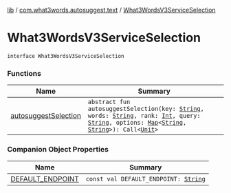 [lib](../../index.md) / [com.what3words.autosuggest.text](../index.md) / [What3WordsV3ServiceSelection](./index.md)

# What3WordsV3ServiceSelection

`interface What3WordsV3ServiceSelection`

### Functions

| Name | Summary |
|---|---|
| [autosuggestSelection](autosuggest-selection.md) | `abstract fun autosuggestSelection(key: `[`String`](https://kotlinlang.org/api/latest/jvm/stdlib/kotlin/-string/index.html)`, words: `[`String`](https://kotlinlang.org/api/latest/jvm/stdlib/kotlin/-string/index.html)`, rank: `[`Int`](https://kotlinlang.org/api/latest/jvm/stdlib/kotlin/-int/index.html)`, query: `[`String`](https://kotlinlang.org/api/latest/jvm/stdlib/kotlin/-string/index.html)`, options: `[`Map`](https://kotlinlang.org/api/latest/jvm/stdlib/kotlin.collections/-map/index.html)`<`[`String`](https://kotlinlang.org/api/latest/jvm/stdlib/kotlin/-string/index.html)`, `[`String`](https://kotlinlang.org/api/latest/jvm/stdlib/kotlin/-string/index.html)`>): Call<`[`Unit`](https://kotlinlang.org/api/latest/jvm/stdlib/kotlin/-unit/index.html)`>` |

### Companion Object Properties

| Name | Summary |
|---|---|
| [DEFAULT_ENDPOINT](-d-e-f-a-u-l-t_-e-n-d-p-o-i-n-t.md) | `const val DEFAULT_ENDPOINT: `[`String`](https://kotlinlang.org/api/latest/jvm/stdlib/kotlin/-string/index.html) |

